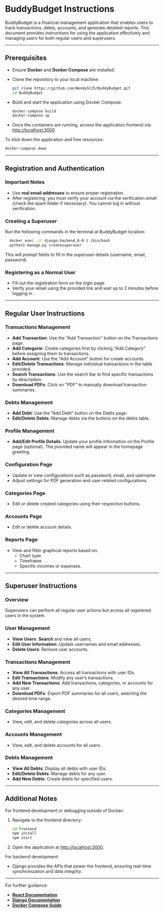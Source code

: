 # BuddyBudget Instructions

BuddyBudget is a financial management application that enables users to track transactions, debts, accounts, and generate detailed reports. This document provides instructions for using the application effectively and managing users for both regular users and superusers.

---

## Prerequisites

- Ensure **Docker** and **Docker Compose** are installed.
- Clone the repository to your local machine:
  ```bash
  git clone https://github.com/WendySC25/BuddyBudget.git
  cd BuddyBudget
  ```

- Build and start the application using Docker Compose:
  ```bash
  docker-compose build
  docker-compose up
  ```

- Once the containers are running, access the application frontend via:
  [http://localhost:3000](http://localhost:3000)

To shut down the application and free resources:
```bash
docker-compose down
```

---

## Registration and Authentication

### Important Notes
- Use **real email addresses** to ensure proper registration.
- After registering, you must verify your account via the verification email (check the spam folder if necessary). You cannot log in without verification.

### Creating a Superuser
Run the following commands in the terminal at BuddyBudget location:
```bash
  docker exec -it django-backend_0-0-1 /bin/bash
  python3 manage.py createsuperuser
```
This will prompt fields to fill in the superuser details (username, email, password).

### Registering as a Normal User
- Fill out the registration form on the login page.
- Verify your email using the provided link and wait up to 2 minutes before logging in.

---

## Regular User Instructions

### Transactions Management
- **Add Transaction**: Use the "Add Transaction" button on the Transactions page.
- **Add Categorie**: Create categories first by clicking "Add Category" before assigning them to transactions.
- **Add Account**: Use the "Add Account" button for create accounts.
- **Edit/Delete Transactions**: Manage individual transactions in the table provided.
- **Search Transactions**: Use the search bar to find specific transactions by description.
- **Download PDFs**: Click on "PDF" to manually download transaction summaries.

### Debts Management
- **Add Debt**: Use the "Add Debt" button on the Debts page.
- **Edit/Delete Debts**: Manage debts via the buttons on the debts table.

### Profile Management
- **Add/Edit Profile Details**: Update your profile information on the Profile page (optional). The provided name will appear in the homepage greeting.

### Configuration Page
- Update or view configurations such as password, email, and username.
- Adjust settings for PDF generation and user-related configurations.

### Categories Page
- Edit or delete created categories using their respective buttons.

### Accounts Page
- Edit or delete account details.

### Reports Page
- View and filter graphical reports based on:
  - Chart type
  - Timeframe
  - Specific incomes or expenses.

---

## Superuser Instructions

### Overview
Superusers can perform all regular user actions but across all registered users in the system.

### User Management
- **View Users**: **Search** and view all users.
- **Edit User Information**: Update usernames and email addresses.
- **Delete Users**: Remove user accounts.

### Transactions Management
- **View All Transactions**: Access all transactions with user IDs.
- **Edit Transactions**: Modify any user’s transactions.
- **Add New Transactions**: Add transactions, categories, or accounts for any user.
- **Download PDFs**: Export PDF summaries for all users, selecting the desired time range.

### Categories Management
- View, edit, and delete categories across all users.

### Accounts Management
- View, edit, and delete accounts for all users.

### Debts Management
- **View All Debts**: Display all debts with user IDs.
- **Edit/Delete Debts**: Manage debts for any user.
- **Add New Debts**: Create debts for specified users.

---

## Additional Notes
For frontend development or debugging outside of Docker:
1. Navigate to the frontend directory:
   ```bash
   cd frontend
   npm install
   npm start
   ```
2. Open the application at [http://localhost:3000](http://localhost:3000).

For backend development:
- Django provides the APIs that power the frontend, ensuring real-time synchronization and data integrity.

---

For further guidance:
- **[React Documentation](https://reactjs.org/docs/getting-started.html)**
- **[Django Documentation](https://docs.djangoproject.com/)**
- **[Docker Compose Guide](https://docs.docker.com/compose/)**
